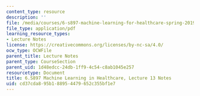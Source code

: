 ```yaml
---
content_type: resource
description: ''
file: /media/courses/6-s897-machine-learning-for-healthcare-spring-2019/cd37cda895b188954479652c355bf1e7_MIT6_S897S19_lec13note.pdf
file_type: application/pdf
learning_resource_types:
- Lecture Notes
license: https://creativecommons.org/licenses/by-nc-sa/4.0/
ocw_type: OCWFile
parent_title: Lecture Notes
parent_type: CourseSection
parent_uid: 1d48edcc-24db-1ff9-4c54-c8ab1045e257
resourcetype: Document
title: 6.S897 Machine Learning in Healthcare, Lecture 13 Notes
uid: cd37cda8-95b1-8895-4479-652c355bf1e7
---
```

